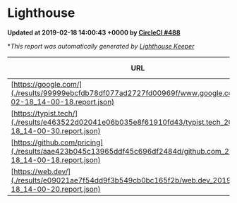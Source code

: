 
# Lighthouse

**Updated at 2019-02-18 14:00:43 +0000 by [CircleCI #488](https://circleci.com/gh/ItinerisLtd/lighthouse-keeper-example/488)**

**This report was automatically generated by [Lighthouse Keeper](https://github.com/itinerisltd/lighthouse-keeper)*

| URL | Performance | Accessibility | Best Practices | SEO | PWA | Updated At |
| --- | --- | --- | --- | --- | --- | --- |
| [https://google.com/](./results/99999ebcfdb78df077ad2727fd00969f/www.google.com_2019-02-18_14-00-18.report.json) | 0.96 | 0.71 | 0.93 | 0.8 | 0.58 | 2019-02-18T14:00:18.726Z |
| [https://typist.tech/](./results/e463522d02041e06b035e8f61910fd43/typist.tech_2019-02-18_14-00-30.report.json) | 1 |  |  |  |  | 2019-02-18T14:00:30.984Z |
| [https://github.com/pricing](./results/aae423b045c13965ddf45c696df2484d/github.com_2019-02-18_14-00-18.report.json) | 0.65 | 0.89 | 0.93 | 0.9 | 0.58 | 2019-02-18T14:00:18.471Z |
| [https://web.dev/](./results/e09021ae7f54dd9f3b549cb0bc165f2b/web.dev_2019-02-18_14-00-20.report.json) | 0.9 | 0.93 | 0.93 | 0.91 | 1 | 2019-02-18T14:00:20.713Z |
